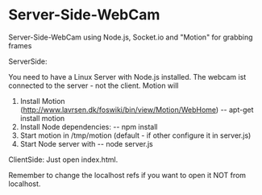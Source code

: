 Server-Side-WebCam
==================

Server-Side-WebCam using Node.js, Socket.io and "Motion" for grabbing frames

ServerSide:

You need to have a Linux Server with Node.js installed. The webcam ist connected to the server - not the client.
Motion will 

1. Install Motion  (http://www.lavrsen.dk/foswiki/bin/view/Motion/WebHome)
-- apt-get install motion
2. Install Node dependencies: 
-- npm install
3. Start motion in /tmp/motion (default - if other configure it in server.js)
4. Start Node server with 
-- node server.js




ClientSide:
Just open index.html. 

Remember to change the localhost refs if you want to open it NOT from localhost.
